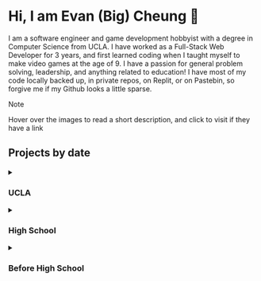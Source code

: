 # Hi, I am Evan (Big) Cheung 🐤
I am a software engineer and game development hobbyist with a degree in Computer Science from UCLA. I have worked as a Full-Stack Web Developer for 3 years, and first learned coding when I taught myself to make video games at the age of 9. I have a passion for general problem solving, leadership, and anything related to education! I have most of my code locally backed up, in private repos, on Replit, or on Pastebin, so forgive me if my Github looks a little sparse.

>[!NOTE]
>Hover over the images to read a short description, and click to visit if they have a link


## Projects by date
<details>
  
  <summary>
    <h3>UCLA</h2>
  </summary>

  <div align="center">
  
  [<img src="balhalla.jpg" width=600 align="center" title="Multiplayer In-Browser Dodgeball Game (2024)" />](https://balhalla.bigcheung.com)
    
  </div>
  
  
  <div align="center">
  
  [<img src="globalmap.png" width=600 align="center" title="UCLA Global Map (2022)" />](https://www.global.ucla.edu/interactivemap)

  </div>

</details>

<details>
  <summary><h3>High School</h2></summary>
  My high school projects were mainly projects completed for a game development course at Harvard Summer School and my senior project.
  <img src="love_QiTaK8V0UC.gif" width=600 align="center" title="Wizards of GD50, Harvard Summer School 2018" />
</details>

<details>
  <summary><h3>Before High School</h2></summary>
  Most of my Pre-High school projects were done in Lua for a game engine named Love2D as well as for a mock-UNIX shell available as a mod for minecraft named ComputerCraft. These screenshots are from ComputerCraft, which has an extremely barebones graphical display (51 x 19 ASCII characters) and an input library. It supports 4 bit color. Hover over each to read a short description.
  <p align="center" >
      <img src="rain.gif" width=400 title="Rain Screensaver (2015)" />
      <img src="christmas.gif" width=400 hspace="15" title="Christmas Screensaver (2015)" />
  </p>
  <p align="center">
    <img src="matrix.gif" width=400 title="Matrix Screensaver (2014)"/>
    <img src="guide.gif" width=400 hspace="15" title="User Interface Builder (GUI-IDE) (2014)" />
  </p>
</details>
